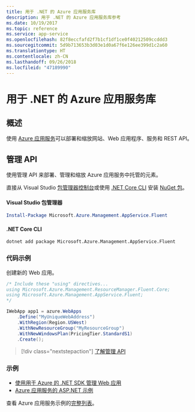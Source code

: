 ```yaml
---
title: 用于 .NET 的 Azure 应用服务库
description: 用于 .NET 的 Azure 应用服务库参考
ms.date: 10/19/2017
ms.topic: reference
ms.service: app-service
ms.openlocfilehash: 82f8eccfafd2f7b1cf1df1ce0f40212509ccddd3
ms.sourcegitcommit: 5d9b713653b3d03e1d0a67f6e126ee399d1c2a60
ms.translationtype: HT
ms.contentlocale: zh-CN
ms.lasthandoff: 09/26/2018
ms.locfileid: "47189990"
---
```

# <a name="azure-app-service-libraries-for-net"></a>用于 .NET 的 Azure 应用服务库

## <a name="overview"></a>概述

使用 [Azure 应用服务](/azure/app-service/app-service-value-prop-what-is)可以部署和缩放网站、Web 应用程序、服务和 REST API。

## <a name="management-api"></a>管理 API

使用管理 API 来部署、管理和缩放 Azure 应用服务中托管的元素。

直接从 Visual Studio [包管理器控制台][PackageManager]或使用 [.NET Core CLI][DotNetCLI] 安装 [NuGet 包](https://www.nuget.org/packages/Microsoft.Azure.Management.AppService.Fluent)。


#### <a name="visual-studio-package-manager"></a>Visual Studio 包管理器

```powershell
Install-Package Microsoft.Azure.Management.AppService.Fluent
```

#### <a name="net-core-cli"></a>.NET Core CLI

```bash
dotnet add package Microsoft.Azure.Management.AppService.Fluent
```

### <a name="code-example"></a>代码示例

创建新的 Web 应用。

```csharp
/* Include these "using" directives...
using Microsoft.Azure.Management.ResourceManager.Fluent.Core;
using Microsoft.Azure.Management.AppService.Fluent;
*/

IWebApp app1 = azure.WebApps
    .Define("MyUniqueWebAddress")
    .WithRegion(Region.USWest)
    .WithNewResourceGroup("MyResourceGroup")
    .WithNewWindowsPlan(PricingTier.StandardS1)
    .Create();
```

> [!div class="nextstepaction"]
> [了解管理 API](/dotnet/api/overview/azure/appservice/management)

### <a name="samples"></a>示例

* [使用用于 Azure 的 .NET SDK 管理 Web 应用](https://azure.microsoft.com/resources/samples/app-service-web-dotnet-manage/)
* [Azure 应用服务的 ASP.NET 示例](https://azure.microsoft.com/resources/samples/app-service-web-dotnet-get-started/)

查看 Azure 应用服务示例的[完整列表](https://azure.microsoft.com/resources/samples/?platform=dotnet&term=app%20service)。

[PackageManager]: https://docs.microsoft.com/nuget/tools/package-manager-console
[DotNetCLI]: https://docs.microsoft.com/dotnet/core/tools/dotnet-add-package